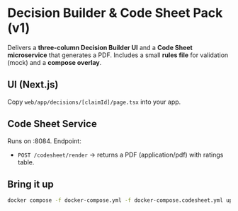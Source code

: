 # Decision Builder & Code Sheet Pack (v1)

Delivers a **three-column Decision Builder UI** and a **Code Sheet microservice** that generates a PDF.
Includes a small **rules file** for validation (mock) and a **compose overlay**.

## UI (Next.js)
Copy `web/app/decisions/[claimId]/page.tsx` into your app.

## Code Sheet Service
Runs on :8084. Endpoint:
- `POST /codesheet/render` → returns a PDF (application/pdf) with ratings table.

## Bring it up
```bash
docker compose -f docker-compose.yml -f docker-compose.codesheet.yml up -d --build
```
